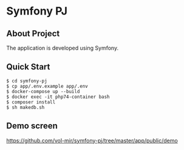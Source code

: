 # Symfony PJ

## About Project
The application is developed using Symfony.


## Quick Start
```shell
$ cd symfony-pj
$ cp app/.env.example app/.env
$ docker-compose up --build
$ docker exec -it php74-container bash
$ composer install
$ sh makedb.sh
```
## Demo screen
https://github.com/vol-mir/symfony-pj/tree/master/app/public/demo